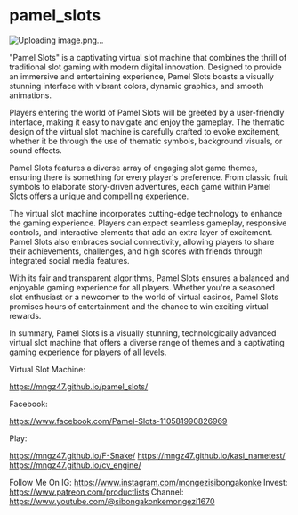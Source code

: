 # pamel_slots

![Uploading image.png…]()


"Pamel Slots" is a captivating virtual slot machine that combines the thrill of traditional slot gaming with modern digital innovation. Designed to provide an immersive and entertaining experience, Pamel Slots boasts a visually stunning interface with vibrant colors, dynamic graphics, and smooth animations.

Players entering the world of Pamel Slots will be greeted by a user-friendly interface, making it easy to navigate and enjoy the gameplay. The thematic design of the virtual slot machine is carefully crafted to evoke excitement, whether it be through the use of thematic symbols, background visuals, or sound effects.

Pamel Slots features a diverse array of engaging slot game themes, ensuring there is something for every player's preference. From classic fruit symbols to elaborate story-driven adventures, each game within Pamel Slots offers a unique and compelling experience.

The virtual slot machine incorporates cutting-edge technology to enhance the gaming experience. Players can expect seamless gameplay, responsive controls, and interactive elements that add an extra layer of excitement. Pamel Slots also embraces social connectivity, allowing players to share their achievements, challenges, and high scores with friends through integrated social media features.

With its fair and transparent algorithms, Pamel Slots ensures a balanced and enjoyable gaming experience for all players. Whether you're a seasoned slot enthusiast or a newcomer to the world of virtual casinos, Pamel Slots promises hours of entertainment and the chance to win exciting virtual rewards.

In summary, Pamel Slots is a visually stunning, technologically advanced virtual slot machine that offers a diverse range of themes and a captivating gaming experience for players of all levels.


Virtual Slot Machine:

https://mngz47.github.io/pamel_slots/

Facebook:

https://www.facebook.com/Pamel-Slots-110581990826969

Play:

https://mngz47.github.io/F-Snake/
https://mngz47.github.io/kasi_nametest/
https://mngz47.github.io/cv_engine/


Follow Me On IG: https://www.instagram.com/mongezisibongakonke
Invest: https://www.patreon.com/productlists 
Channel: https://www.youtube.com/@sibongakonkemongezi1670
